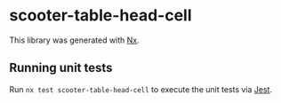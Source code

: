 # scooter-table-head-cell

This library was generated with [Nx](https://nx.dev).

## Running unit tests

Run `nx test scooter-table-head-cell` to execute the unit tests via
[Jest](https://jestjs.io).
